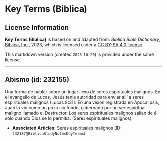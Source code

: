# Key Terms (Biblica)

## License Information

**Key Terms (Biblica)** is based on and adapted from: _Biblica Bible Dictionary_, [Biblica, Inc.](https://www.biblica.com/), 2023, which is licensed under a [CC BY-SA 4.0 license](https://creativecommons.org/licenses/by-sa/4.0/legalcode.en).

This markdown version (created `2025-10-20`) is provided under the same license.



--------------------------------

## Abismo (id: 232155)

Una forma de hablar sobre un lugar lleno de seres espirituales malignos. En el evangelio de Lucas, Jesús tenía autoridad para enviar allí a seres espirituales malignos (Lucas 8:31\). En una visión registrada en Apocalipsis, Juan lo vio como un pozo sin fondo, gobernado por un ser espiritual maligno llamado el Destructor. Los seres espirituales malignos salían de él solo cuando Dios se lo permitía. (Seres espirituales malignos)

* **Associated Articles:** Seres espirituales malignos (ID: `232187@BiblicaStudyNotesKeyTerms`)

